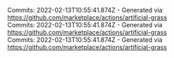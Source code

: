 Commits: 2022-02-13T10:55:41.874Z - Generated via https://github.com/marketplace/actions/artificial-grass
<br>
Commits: 2022-02-13T10:55:41.874Z - Generated via https://github.com/marketplace/actions/artificial-grass
<br>
Commits: 2022-02-13T10:55:41.874Z - Generated via https://github.com/marketplace/actions/artificial-grass
<br>
